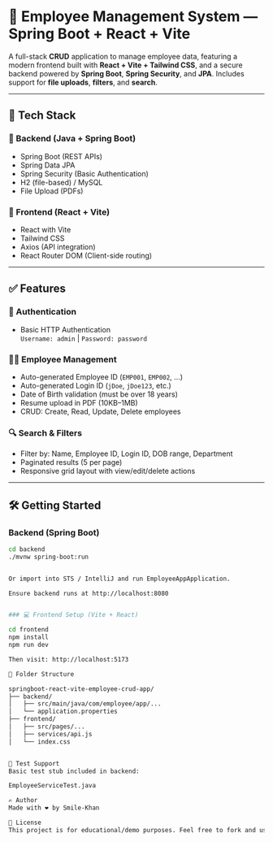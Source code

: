 # 🧩 Employee Management System — Spring Boot + React + Vite

A full-stack **CRUD** application to manage employee data, featuring a modern frontend built with **React + Vite + Tailwind CSS**, and a secure backend powered by **Spring Boot**, **Spring Security**, and **JPA**. Includes support for **file uploads**, **filters**, and **search**.

---

## 🚀 Tech Stack

### 🔧 Backend (Java + Spring Boot)
- Spring Boot (REST APIs)
- Spring Data JPA
- Spring Security (Basic Authentication)
- H2 (file-based) / MySQL
- File Upload (PDFs)

### 🎨 Frontend (React + Vite)
- React with Vite
- Tailwind CSS
- Axios (API integration)
- React Router DOM (Client-side routing)

---

## ✅ Features

### 🔐 Authentication
- Basic HTTP Authentication  
  `Username: admin` | `Password: password`

### 👨‍💼 Employee Management
- Auto-generated Employee ID (`EMP001`, `EMP002`, ...)
- Auto-generated Login ID (`jDoe`, `jDoe123`, etc.)
- Date of Birth validation (must be over 18 years)
- Resume upload in PDF (10KB–1MB)
- CRUD: Create, Read, Update, Delete employees

### 🔍 Search & Filters
- Filter by: Name, Employee ID, Login ID, DOB range, Department
- Paginated results (5 per page)
- Responsive grid layout with view/edit/delete actions

---

## 🛠️ Getting Started

### Backend (Spring Boot)
```bash
cd backend
./mvnw spring-boot:run


Or import into STS / IntelliJ and run EmployeeAppApplication.

Ensure backend runs at http://localhost:8080


### 💻 Frontend Setup (Vite + React)

cd frontend
npm install
npm run dev

Then visit: http://localhost:5173

📁 Folder Structure

springboot-react-vite-employee-crud-app/
├── backend/
│   ├── src/main/java/com/employee/app/...
│   └── application.properties
├── frontend/
│   ├── src/pages/...
│   ├── services/api.js
│   └── index.css


🧪 Test Support
Basic test stub included in backend:

EmployeeServiceTest.java

✍️ Author
Made with ❤️ by Smile-Khan

📝 License
This project is for educational/demo purposes. Feel free to fork and use.